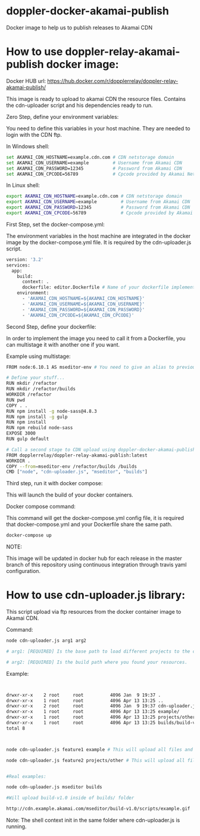 # doppler-docker-akamai-publish
Docker image to help us to publish releases to Akamai CDN


# How to use doppler-relay-akamai-publish docker image:

Docker HUB url: https://hub.docker.com/r/dopplerrelay/doppler-relay-akamai-publish/

This image is ready to upload to akamai CDN the resource files. Contains the cdn-uploader script and his dependencies ready to run.

Zero Step, define your environment variables:

You need to define this variables in your host machine. They are needed to login with the CDN ftp.

In Windows shell:

```bash
set AKAMAI_CDN_HOSTNAME=example.cdn.com # CDN netstorage domain
set AKAMAI_CDN_USERNAME=example         # Username from Akamai CDN
set AKAMAI_CDN_PASSWORD=12345           # Password from Akamai CDN
set AKAMAI_CDN_CPCODE=56789             # Cpcode provided by Akamai Netstorage
```

In Linux shell:

```bash
export AKAMAI_CDN_HOSTNAME=example.cdn.com # CDN netstorage domain
export AKAMAI_CDN_USERNAME=example         # Username from Akamai CDN
export AKAMAI_CDN_PASSWORD=12345           # Password from Akamai CDN
export AKAMAI_CDN_CPCODE=56789             # Cpcode provided by Akamai Netstorage, this is the root folder with write privileges inside the Akamai CDN
```

First Step, set the docker-compose.yml:

The environment variables in the host machine are integrated in the docker image by the docker-compose.yml file. It is required by the cdn-uploader.js script.

```bash
version: '3.2'
services:
  app:
    build:
      context: .
      dockerfile: editor.Dockerfile # Name of your dockerfile implementing doppler-docker-akamai-publish image
    environment: 
      - 'AKAMAI_CDN_HOSTNAME=${AKAMAI_CDN_HOSTNAME}'
      - 'AKAMAI_CDN_USERNAME=${AKAMAI_CDN_USERNAME}'
      - 'AKAMAI_CDN_PASSWORD=${AKAMAI_CDN_PASSWORD}'
      - 'AKAMAI_CDN_CPCODE=${AKAMAI_CDN_CPCODE}'
```

Second Step, define your dockerfile:

In order to implement the image you need to call it from a Dockerfile, you can multistage it with another one if you want.

Example using multistage:

```bash
FROM node:6.10.1 AS mseditor-env # You need to give an alias to previous executed images, in this example is: mseditor-env

# Define your stuff...
RUN mkdir /refactor
RUN mkdir /refactor/builds
WORKDIR /refactor
RUN pwd
COPY . .
RUN npm install -g node-sass@4.8.3
RUN npm install -g gulp
RUN npm install
RUN npm rebuild node-sass
EXPOSE 3000
RUN gulp default

# Call a second stage to CDN upload using doppler-docker-akamai-publish image
FROM dopplerrelay/doppler-relay-akamai-publish:latest
WORKDIR .
COPY --from=mseditor-env /refactor/builds /builds
CMD ["node", "cdn-uploader.js", "mseditor", "builds"]
```

Third step, run it with docker compose:

This will launch the build of your docker containers.

Docker compose command:

This command will get the docker-compose.yml config file, it is required that docker-compose.yml and your Dockerfile share the same path.

```bash
docker-compose up
```

NOTE:

This image will be updated in docker hub for each release in the master branch of this repository using continuous integration through travis yaml configuration.


# How to use cdn-uploader.js library:

This script upload via ftp resources from the docker container image to Akamai CDN.

Command:

```bash
node cdn-uploader.js arg1 arg2

# arg1: [REQUIRED] Is the base path to load different projects to the cdn, must be unique for each project.

# arg2: [REQUIRED] Is the build path where you found your resources.

```

Example:

```bash


drwxr-xr-x    2 root     root          4096 Jan  9 19:37 .
drwxr-xr-x    1 root     root          4096 Apr 13 13:25 ..
drwxr-xr-x    2 root     root          4096 Jan  9 19:37 cdn-uploader.js
drwxr-xr-x    1 root     root          4096 Apr 13 13:25 example/
drwxr-xr-x    1 root     root          4096 Apr 13 13:25 projects/other/stuff
drwxr-xr-x    1 root     root          4096 Apr 13 13:25 builds/build-v1.0
total 8



node cdn-uploader.js feature1 example # This will upload all files and folders inside of "example" folder recursively, note that the "example" folder will not be uploaded.

node cdn-uploader.js feature2 projects/other # This will upload all files and folders inside of "other" folder recursively, note that the "other" folder will not be uploaded but "stuff" yes.


#Real examples:

node cdn-uploader.js mseditor builds

#Will upload build-v1.0 inside of builds/ folder

http://cdn.example.akamai.com/mseditor/build-v1.0/scripts/example.gif

```

Note: The shell context init in the same folder where cdn-uploader.js is running.